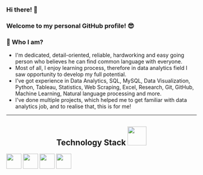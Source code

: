 ### Hi there! 👋
### Welcome to my personal GitHub profile! :sunglasses:




### 🌱  Who I am? 
- I'm dedicated, detail-oriented, reliable, hardworking and easy going person who believes he can find common language with everyone.
- Most of all, I enjoy learning process, therefore in data analytics field I saw opportunity to develop my full potential.
- I’ve got experience in Data Analytics, SQL, MySQL, Data Visualization, Python, Tableau, Statistics, Web Scraping, Excel, Research, Git, GitHub, Machine Learning, Natural language processing and more.
- I've done multiple projects, which helped me to get familiar with data analytics job, and to realise that, this is for me!
__________________________________________
<h2 align="center">Technology Stack <img src="https://media.giphy.com/media/iDaCeaKrHhUI1I8e2b/giphy.gif" width="50"></h2>

<img height="40" src="https://img.shields.io/badge/-Python-3776AB?logo=python&logoColor=white&style=flat"/> <img height="40" src="https://img.shields.io/badge/-Jupyter-F37626?logo=jupyter&logoColor=white&style=flat"/> <img height="40" src="https://img.shields.io/badge/-MySQL-4479A1?logo=mysql&logoColor=white&style=flat"/> <img height="40" src="https://img.shields.io/badge/-Tableau-315F85?logo=tableau&logoColor=white&style=flat"/>
